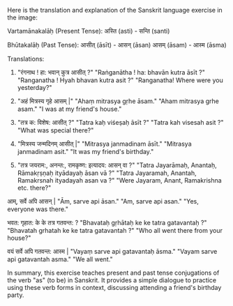 Here is the translation and explanation of the Sanskrit language exercise in the image:

Vartamānakalāḥ (Present Tense):
अस्ति (asti) - सन्ति (santi)

Bhūtakalāḥ (Past Tense):
आसीत् (āsīt) - आसन् (āsan)
आसम् (āsam) - आस्म (āsma)

Translations:
1. "रंगनाथ ! हा: भवान् कुत्र आसीत् ?" 
"Raṅganātha ! ha: bhavān kutra āsīt ?"
"Ranganatha ! Hyah bhavan kutra asit ?" 
"Ranganatha! Where were you yesterday?"

2. "अहं मित्रस्य गृहे आसम् |"
"Ahaṃ mitrasya gṛhe āsam."
"Aham mitrasya grhe asam."
"I was at my friend's house."

3. "तत्र क: विशेष: आसीत् ?"
"Tatra kaḥ viśeṣaḥ āsīt ?"
"Tatra kah visesah asit ?" 
"What was special there?"

4. "मित्रस्य जन्मदिनम् आसीत् |"
"Mitrasya janmadinam āsīt."
"Mitrasya janmadinam asit."
"It was my friend's birthday."

5. "तत्र जयराम:, अनन्त:, रामकृष्ण: इत्यादय: आसन् वा ?"
"Tatra Jayarāmaḥ, Anantaḥ, Rāmakṛṣṇaḥ ityādayaḥ āsan vā ?"
"Tatra Jayaramah, Anantah, Ramakrsnah ityadayah asan va ?"
"Were Jayaram, Anant, Ramakrishna etc. there?"

आम्, सर्वे अपि आसन् |
"Ām, sarve api āsan."
"Am, sarve api asan."
"Yes, everyone was there."  

भवत: गृहात: के के तत्र गतवन्त: ?
"Bhavataḥ gṛhātaḥ ke ke tatra gatavantaḥ ?"
"Bhavatah grhatah ke ke tatra gatavantah ?"
"Who all went there from your house?"

वयं सर्वे अपि गतवन्त: आस्म |
"Vayaṃ sarve api gatavantaḥ āsma."
"Vayam sarve api gatavantah asma."
"We all went."

In summary, this exercise teaches present and past tense conjugations of the verb "as" (to be) in Sanskrit. It provides a simple dialogue to practice using these verb forms in context, discussing attending a friend's birthday party.